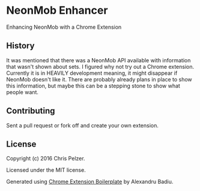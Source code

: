 # NeonMob Enhancer

Enhancing NeonMob with a Chrome Extension

## History
It was mentioned that there was a NeonMob API available with information that wasn't shown about sets. I figured why
not try out a Chrome extension. Currently it is in HEAVILY development meaning, it might disappear if NeonMob doesn't like it.
There are probably already plans in place to show this information, but maybe this can be a stepping stone to show what people want.

## Contributing

Sent a pull request or fork off and create your own extension.

## License

Copyright (c) 2016 Chris Pelzer.

Licensed under the MIT license.

Generated using [Chrome Extension Boilerplate](https://github.com/voidberg/chrome-extension-boilerplate) by Alexandru Badiu.